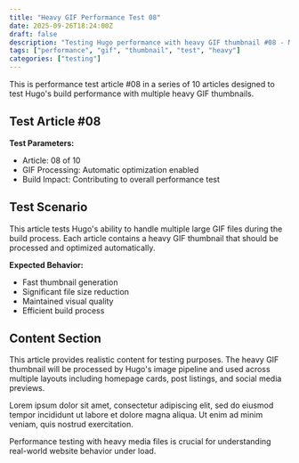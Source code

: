 ```yaml
---
title: "Heavy GIF Performance Test 08"
date: 2025-09-26T18:24:00Z
draft: false
description: "Testing Hugo performance with heavy GIF thumbnail #08 - Multi-MB file test"
tags: ["performance", "gif", "thumbnail", "test", "heavy"]
categories: ["testing"]
---
```


This is performance test article #08 in a series of 10 articles designed to test Hugo's build performance with multiple heavy GIF thumbnails.

## Test Article #08

**Test Parameters:**
- Article: 08 of 10  
- GIF Processing: Automatic optimization enabled
- Build Impact: Contributing to overall performance test

## Test Scenario

This article tests Hugo's ability to handle multiple large GIF files during the build process. Each article contains a heavy GIF thumbnail that should be processed and optimized automatically.

**Expected Behavior:**
- Fast thumbnail generation
- Significant file size reduction  
- Maintained visual quality
- Efficient build process

## Content Section

This article provides realistic content for testing purposes. The heavy GIF thumbnail will be processed by Hugo's image pipeline and used across multiple layouts including homepage cards, post listings, and social media previews.

Lorem ipsum dolor sit amet, consectetur adipiscing elit, sed do eiusmod tempor incididunt ut labore et dolore magna aliqua. Ut enim ad minim veniam, quis nostrud exercitation.

Performance testing with heavy media files is crucial for understanding real-world website behavior under load.
